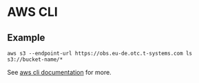 # AWS CLI

## Example

```shell
aws s3 --endpoint-url https://obs.eu-de.otc.t-systems.com ls s3://bucket-name/*
```

See [aws cli documentation](https://docs.aws.amazon.com/cli/latest/reference/s3/index.html) for more.
